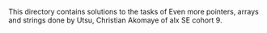 This directory contains solutions to the tasks of Even more pointers, arrays and strings done by Utsu, Christian Akomaye of alx SE cohort 9.
